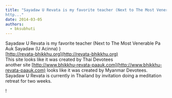 ```yaml
---
title: "Sayadaw U Revata is my favorite teacher (Next to The Most Venerable Pa Auk Sayadaw (U Acinna) )
http..."
date: 2014-03-05
authors: 
  - bksubhuti
---
```


Sayadaw U Revata is my favorite teacher (Next to The Most Venerable Pa Auk Sayadaw (U Acinna) )  
[http://revata-bhikkhu.org](http://revata-bhikkhu.org)  
This site looks like it was created by Thai Devotees  
another site [http://www.bhikkhu-revata-paauk.com](http://www.bhikkhu-revata-paauk.com) looks like it was created by Myanmar Devotees.  
Sayadaw U Revata is currently in Thailand by invitation doing a meditation retreat for two weeks.﻿

!

